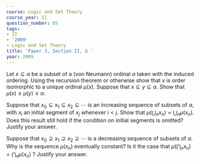 ```yaml
---
course: Logic and Set Theory
course_year: II
question_number: 85
tags:
- II
- '2009'
- Logic and Set Theory
title: 'Paper 3, Section II, G '
year: 2009
---
```




Let $x \subseteq \alpha$ be a subset of a (von Neumann) ordinal $\alpha$ taken with the induced ordering. Using the recursion theorem or otherwise show that $x$ is order isomorphic to a unique ordinal $\mu(x)$. Suppose that $x \subseteq y \subseteq \alpha$. Show that $\mu(x) \leqslant \mu(y) \leqslant \alpha$.

Suppose that $x_{0} \subseteq x_{1} \subseteq x_{2} \subseteq \cdots$ is an increasing sequence of subsets of $\alpha$, with $x_{i}$ an initial segment of $x_{j}$ whenever $i<j$. Show that $\mu\left(\bigcup_{n} x_{n}\right)=\bigcup_{n} \mu\left(x_{n}\right)$. Does this result still hold if the condition on initial segments is omitted? Justify your answer.

Suppose that $x_{0} \supseteq x_{1} \supseteq x_{2} \supseteq \cdots$ is a decreasing sequence of subsets of $\alpha$. Why is the sequence $\mu\left(x_{n}\right)$ eventually constant? Is it the case that $\mu\left(\bigcap_{n} x_{n}\right)=\bigcap_{n} \mu\left(x_{n}\right)$ ? Justify your answer.